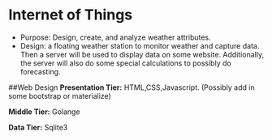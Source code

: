# Internet of Things
* Purpose: Design, create, and analyze weather attributes.
* Design: a floating weather station to monitor weather and capture data. Then a server will be used to display data on some website.  Additionally, the server will also do some special calculations to possibly do forecasting.

##Web Design
**Presentation Tier:**
HTML,CSS,Javascript. (Possibly add in some bootstrap or materialize)

**Middle Tier:**
Golange

**Data Tier:**
Sqlite3

